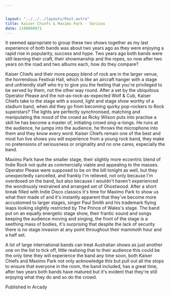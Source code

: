 ```yaml
---


layout: "../../../layouts/Post.astro"
title: Kaiser Chiefs & Maximo Park - Various
date: 1190060971
---
```

It seemed appropriate to group these two shows together as my last experience of both bands was about two years ago as they were enjoying a rapid rise in popularity, success and hype. Two years ago both bands were still learning their craft, their showmanship and the ropes, so now after two years on the road and two albums each, how do they compare?

Kaiser Chiefs and their more poppy blend of rock are in the larger venue, the horrendous Festival Hall, which is like an aircraft hanger with a stage and unfriendly staff who try to give you the feeling that you're privileged to be served by them, not the other way round. After a set by the ubiquitous Operator Please and the not-as-rock-as-expected Wolf & Cub, Kaiser Chiefs take to the stage with a sound, light and stage show worthy of a stadium band, when did they go from becoming quirky pop-rockers to Rock superstars? The lights are perfectly synchronised, matching and manipulating the mood of the crowd as Ricky Wilson puts into practise a skill he has become a master of, initiating crowd sing-a-longs. He runs at the audience, he jumps into the audience, he throws the microphone into them and they know every word. Kaiser Chiefs remain one of the best and most fun live shows you will experience from a young rock band, they make no pretensions of seriousness or originality and no one cares, especially the band.

Maximo Park have the smaller stage, their slightly more eccentric blend of Indie Rock not quite as commercially viable and appealing to the masses. Operator Please were supposed to be on the bill tonight as well, but they unexpectedly cancelled, and frankly I'm relieved, not only because I'm overdosed on the band, but also because I wouldn't haven't experienced the wondrously restrained and arranged set of Ghostwood. After a short break filled with Indie Disco classics it's time for Maximo Park to show us what their made of and it's instantly apparent that they've become more accustomed to larger stages, singer Paul Smith and his trademark flying leaps looking slightly restricted by The Prince of Wales's stage. The band put on an equally energetic stage show, their frantic sound and songs keeping the audience moving and singing, the front of the stage is a seething mass of bodies, it's surprising that despite the lack of security there is no stage invasion at any point throughout their mammoth hour and a half set.

A lot of large international bands can treat Australian shows as just another one on the list to tick off, little realising that to their audience this could be the only time they will experience the band any time soon, both Kaiser Chiefs and Maximo Park not only acknowledge this but pull out all the stops to ensure that everyone in the room, the band included, has a great time, after two years both bands have matured but it's evident that they're still enjoying what they do and so do the crowd.


Published in Arcady
